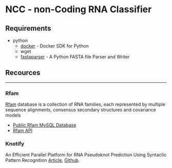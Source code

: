 # NCC - non-Coding RNA Classifier

## Requirements
* python
    * [docker](https://github.com/docker/docker-py) - Docker SDK for Python
    * wget
    * [fastaparser](https://fastaparser.readthedocs.io/en/latest/) - A Python FASTA file Parser and Writer



## Recources
---

### Rfam
[Rfam](https://rfam.org/) database is a collection of RNA families, each represented by multiple sequence alignments, consensus secondary structures and covariance models
* [Public Rfam MySQL Database](https://docs.rfam.org/en/latest/database.html#main-tables)
* [Rfam API](https://docs.rfam.org/en/latest/api.html)

### Knotify
An Efficient Parallel Platform for RNA Pseudoknot Prediction Using Syntactic Pattern Recognition [Article](https://www.mdpi.com/2409-9279/5/1/14), [Github](https://github.com/ntua-dslab/knotify/tree/02-mdpi-2021-r2).



